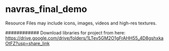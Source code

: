 # navras_final_demo

Resource Files may include icons, images, videos and high-res textures.

############ Download libraries for project from here: 
https://drive.google.com/drive/folders/1LTev5GM2O1gFrAHH55_4D8gshxkaOtFZ?usp=share_link

